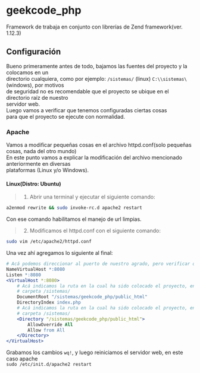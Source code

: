 geekcode_php
============

Framework de trabaja en conjunto con librerías de Zend framework(ver. 1.12.3)

Configuración
-------------

Bueno primeramente antes de todo, bajamos las fuentes del proyecto y la colocamos en un  
directorio cualquiera, como por ejemplo: `/sistemas/` (linux) `C:\\sistemas\` (windows), por motivos  
de seguridad no es recomendable que el proyecto se ubique en el directorio raíz de nuestro  
servidor web.  
Luego vamos a verificar que tenemos configuradas ciertas cosas  
para que el proyecto se ejecute con normalidad.

### Apache

Vamos a modificar pequeñas cosas en el archivo httpd.conf(solo pequeñas cosas, nada del otro mundo)  
En este punto vamos a explicar la modificación del archivo mencionado anteriormente en diversas  
plataformas (Linux y/o Windows).

#### Linux(Distro: Ubuntu)

> 1. Abrir una terminal y ejecutar el siguiente comando:  
``` bash
a2enmod rewrite && sudo invoke-rc.d apache2 restart
```  
Con ese comando habilitamos el manejo de url limpias.  
> 2. Modificamos el httpd.conf con el siguiente comando:  
``` bash
sudo vim /etc/apache2/httpd.conf
```  

Una vez ahí agregamos lo siguiente al final:  
``` apache
# Acá podemos direccionar al puerto de nuestro agrado, pero verificar que no este ocupado por otro proceso
NameVirtualHost *:8080
Listen *:8080
<VirtualHost *:8080>
  	# Acá indicamos la ruta en la cual ha sido colocado el proyecto, en este caso en
  	# carpeta /sistemas/
  	DocumentRoot "/sistemas/geekcode_php/public_html"
  	DirectoryIndex index.php
  	# Acá indicamos la ruta en la cual ha sido colocado el proyecto, en este caso en
  	# carpeta /sistemas/
  	<Directory "/sistemas/geekcode_php/public_html">
    	AllowOverride All
    	Allow from All
  	</Directory>
</VirtualHost>
```  
Grabamos los cambios `wq!`, y luego reiniciamos el servidor web, en este caso apache  
`sudo /etc/init.d/apache2 restart`  